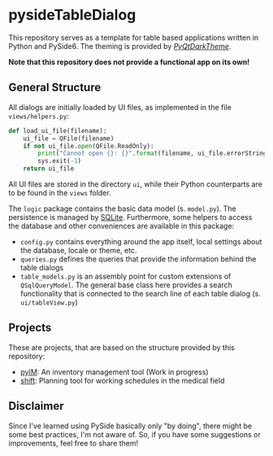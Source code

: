 # pysideTableDialog

This repository serves as a template for table based applications written in
Python and PySide6. The theming is provided
by _[PyQtDarkTheme](https://github.com/5yutan5/PyQtDarkTheme)_.

**Note that this repository does not provide a functional app on its own!**

## General Structure

All dialogs are initially loaded by UI files, as implemented in the file
`views/helpers.py`:

```python
def load_ui_file(filename):
    ui_file = QFile(filename)
    if not ui_file.open(QFile.ReadOnly):
        print("Cannot open {}: {}".format(filename, ui_file.errorString()))
        sys.exit(-1)
    return ui_file
```

All UI files are stored in the directory `ui`, while their Python
counterparts are to be found in the `views` folder.

The `logic` package contains the basic data model (s. `model.py`). The
persistence is managed by [SQLite](https://www.sqlite.org/index.html).
Furthermore, some helpers to access the database and other conveniences are
available in this package:

* `config.py` contains everything around the app itself, local settings
  about the database, locale or theme, etc.
* `queries.py` defines the queries that provide the information behind the
  table dialogs
* `table_models.py` is an assembly point for custom extensions
  of `QSqlQueryModel`. The general base class here provides a search 
  functionality that is connected to the search line of each table dialog (s.
  `ui/tableView.py`)

## Projects

These are projects, that are based on the structure provided by this repository:

* [pyIM](https://github.com/olk90/pyIM): An inventory management tool (Work
  in progress)
* [shift](https://github.com/olk90/shift): Planning tool for working schedules
  in the medical field

## Disclaimer

Since I've learned using PySide basically only "by doing", there might be
some best practices, I'm not aware of. So, if you have some suggestions or
improvements, feel free to share them!

